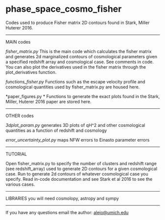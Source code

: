 # phase_space_cosmo_fisher
Codes used to produce Fisher matrix 2D contours found in Stark, Miller Huterer 2016.

----------------------------
MAIN codes

*fisher_matrix.py* 
This is the main code which calculates the fisher matrix and generates 2d marginalized contours of cosmological parameters given a specified redshift array and cosmological case. See comments in code. You can also plot the derivatives used in the fisher matrix through the plot_derivatives function.

*functions_fisher.py* 
Functions such as the escape velocity profile and cosmological quantities used by fisher_matrix.py are housed here.

*paper_figures.py *
Functions to generate the exact plots found in the Stark, Miller, Huterer 2016 paper are stored here.

----------------------------
OTHER codes

*3dplot_param.py*
generates 3D plots of qH^2 and other cosmological quantities as a function of redshift and cosmology

*error_uncertainty_plot.py*
maps NFW errors to Einasto parameter errors 

----------------------------
TUTORIAL

Open fisher_matrix.py to specify the number of clusters and redshift range (see redshift_array) used to generate 2D contours for a given cosmological case. Run to generate 2d contours of whatever cosmological case you specify. Read in-code documentation and see Stark et al 2016 to see the various cases.

----------------------------
LIBRARIES 
you will need cosmolopy, astropy and sympy

----------------------------
If you have any questions email the author: alejo@umich.edu
